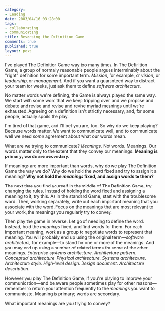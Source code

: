 ```yaml
--- 
category: 
- Leading
date: 2003/04/16 03:28:00
tags: 
- collaborating
- communicating
title: Reversing the Definition Game
comments: true
published: true
layout: post
---
```


<p> I've played The Definition Game way too many times. In The Definition Game, a group of normally reasonable people argues interminably about the "right" definition for some important term. <em>Mission,</em> for example, or <em>vision,</em> or <em>leadership,</em> or <em>management.</em> And if you want a guaranteed way to distract your team for weeks, just ask them to define <em>software architecture.</em>
</p>
<p> No matter words we're defining, the Game is always played the same way. We start with some word that we keep tripping over, and we propose and debate and revise and revise and revise myriad meanings until we're exhausted. Agreeing on a definition isn't strictly necessary, and, for some people, actually spoils the play. </p>
<p> I'm tired of that game, and I'll bet you are, too. So why do we keep playing? Because words matter. We want to communicate well, and to communicate well we need <em>some</em> agreement about what our words mean. </p>
<p> What are we trying to communicate? <em>Meanings.</em> Not words. Meanings. Our words matter only to the extent that they convey our meanings. <strong>Meaning is primary; words are secondary.</strong>
</p>
<p> If meanings are more important than words, why do we play The Definition Game the way we do? Why do we hold the <em>word</em> fixed and try to assign it a meaning? <strong>Why not hold the <em>meanings</em> fixed, and assign words to them?</strong>
</p>
<p> The next time you find yourself in the middle of The Definition Game, try changing the rules. Instead of holding the word fixed and assigning a meaning to it, try this. As in the standard Game, start with the troublesome word. Then, working separately, write out each important meaning that you associate with the word. Focus on the meanings that are most relevant to your work, the meanings you regularly try to convey. </p>
<p> Then play the game in reverse. Let go of needing to define the word. Instead, hold the <em>meanings</em> fixed, and find words for them. For each important meaning, work as a group to negotiate words to represent that meaning. You will probably end up using the original term—<em>software architecture,</em> for example—to stand for one or more of the meanings. And you may end up using a number of related terms for some of the other meanings. <em>Enterprise systems architecture. Architecture pattern. Conceptual architecture. Physical architecture. Systems architecture. Architecture style. High-level design. Design document. Architecture description. </em>
</p>
<p> However you play The Definition Game, if you're playing to improve your communication—and be aware people sometimes play for other reasons—remember to return your attention frequently to the <em>meanings</em> you want to communicate. Meaning is primary; words are secondary. </p>
<p> What important meanings are <em>you</em> trying to convey? </p>
